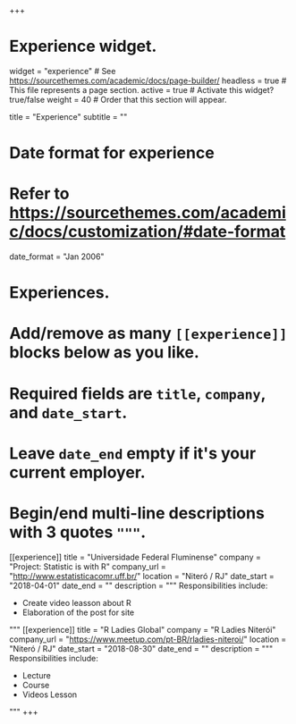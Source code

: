 +++
# Experience widget.
widget = "experience"  # See https://sourcethemes.com/academic/docs/page-builder/
headless = true  # This file represents a page section.
active = true  # Activate this widget? true/false
weight = 40  # Order that this section will appear.

title = "Experience"
subtitle = ""

# Date format for experience
#   Refer to https://sourcethemes.com/academic/docs/customization/#date-format
date_format = "Jan 2006"

# Experiences.
#   Add/remove as many `[[experience]]` blocks below as you like.
#   Required fields are `title`, `company`, and `date_start`.
#   Leave `date_end` empty if it's your current employer.
#   Begin/end multi-line descriptions with 3 quotes `"""`.

[[experience]]
  title = "Universidade Federal Fluminense"
  company = "Project: Statistic is with R"
  company_url = "http://www.estatisticacomr.uff.br/"
  location = "Niteró / RJ"
  date_start = "2018-04-01"
  date_end = ""
  description = """
  Responsibilities include:
  
  * Create video leasson about R
  * Elaboration of the post for site
  
  """
[[experience]]
  title = "R Ladies Global"
  company = "R Ladies Niterói"
  company_url =  "https://www.meetup.com/pt-BR/rladies-niteroi/"
  location = "Niteró / RJ"
  date_start = "2018-08-30"
  date_end = ""
  description = """
  Responsibilities include:
  
  * Lecture
  * Course
  * Videos Lesson
  
  """
+++
